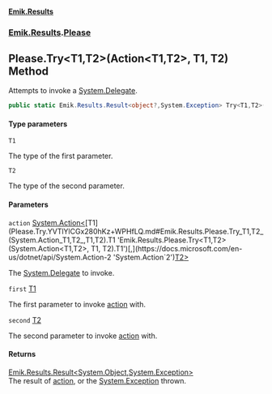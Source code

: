#### [Emik.Results](index.md 'index')
### [Emik.Results](Emik.Results.md 'Emik.Results').[Please](Please.md 'Emik.Results.Please')

## Please.Try<T1,T2>(Action<T1,T2>, T1, T2) Method

Attempts to invoke a [System.Delegate](https://docs.microsoft.com/en-us/dotnet/api/System.Delegate 'System.Delegate').

```csharp
public static Emik.Results.Result<object?,System.Exception> Try<T1,T2>(System.Action<T1,T2> action, T1 first, T2 second);
```
#### Type parameters

<a name='Emik.Results.Please.Try_T1,T2_(System.Action_T1,T2_,T1,T2).T1'></a>

`T1`

The type of the first parameter.

<a name='Emik.Results.Please.Try_T1,T2_(System.Action_T1,T2_,T1,T2).T2'></a>

`T2`

The type of the second parameter.
#### Parameters

<a name='Emik.Results.Please.Try_T1,T2_(System.Action_T1,T2_,T1,T2).action'></a>

`action` [System.Action&lt;](https://docs.microsoft.com/en-us/dotnet/api/System.Action-2 'System.Action`2')[T1](Please.Try.YVTlYlCGx280hKz+WPHfLQ.md#Emik.Results.Please.Try_T1,T2_(System.Action_T1,T2_,T1,T2).T1 'Emik.Results.Please.Try<T1,T2>(System.Action<T1,T2>, T1, T2).T1')[,](https://docs.microsoft.com/en-us/dotnet/api/System.Action-2 'System.Action`2')[T2](Please.Try.YVTlYlCGx280hKz+WPHfLQ.md#Emik.Results.Please.Try_T1,T2_(System.Action_T1,T2_,T1,T2).T2 'Emik.Results.Please.Try<T1,T2>(System.Action<T1,T2>, T1, T2).T2')[&gt;](https://docs.microsoft.com/en-us/dotnet/api/System.Action-2 'System.Action`2')

The [System.Delegate](https://docs.microsoft.com/en-us/dotnet/api/System.Delegate 'System.Delegate') to invoke.

<a name='Emik.Results.Please.Try_T1,T2_(System.Action_T1,T2_,T1,T2).first'></a>

`first` [T1](Please.Try.YVTlYlCGx280hKz+WPHfLQ.md#Emik.Results.Please.Try_T1,T2_(System.Action_T1,T2_,T1,T2).T1 'Emik.Results.Please.Try<T1,T2>(System.Action<T1,T2>, T1, T2).T1')

The first parameter to invoke [action](Please.Try.YVTlYlCGx280hKz+WPHfLQ.md#Emik.Results.Please.Try_T1,T2_(System.Action_T1,T2_,T1,T2).action 'Emik.Results.Please.Try<T1,T2>(System.Action<T1,T2>, T1, T2).action') with.

<a name='Emik.Results.Please.Try_T1,T2_(System.Action_T1,T2_,T1,T2).second'></a>

`second` [T2](Please.Try.YVTlYlCGx280hKz+WPHfLQ.md#Emik.Results.Please.Try_T1,T2_(System.Action_T1,T2_,T1,T2).T2 'Emik.Results.Please.Try<T1,T2>(System.Action<T1,T2>, T1, T2).T2')

The second parameter to invoke [action](Please.Try.YVTlYlCGx280hKz+WPHfLQ.md#Emik.Results.Please.Try_T1,T2_(System.Action_T1,T2_,T1,T2).action 'Emik.Results.Please.Try<T1,T2>(System.Action<T1,T2>, T1, T2).action') with.

#### Returns
[Emik.Results.Result&lt;](Result_TOk,TErr_.md 'Emik.Results.Result<TOk,TErr>')[System.Object](https://docs.microsoft.com/en-us/dotnet/api/System.Object 'System.Object')[,](Result_TOk,TErr_.md 'Emik.Results.Result<TOk,TErr>')[System.Exception](https://docs.microsoft.com/en-us/dotnet/api/System.Exception 'System.Exception')[&gt;](Result_TOk,TErr_.md 'Emik.Results.Result<TOk,TErr>')  
The result of [action](Please.Try.YVTlYlCGx280hKz+WPHfLQ.md#Emik.Results.Please.Try_T1,T2_(System.Action_T1,T2_,T1,T2).action 'Emik.Results.Please.Try<T1,T2>(System.Action<T1,T2>, T1, T2).action'), or the [System.Exception](https://docs.microsoft.com/en-us/dotnet/api/System.Exception 'System.Exception') thrown.
